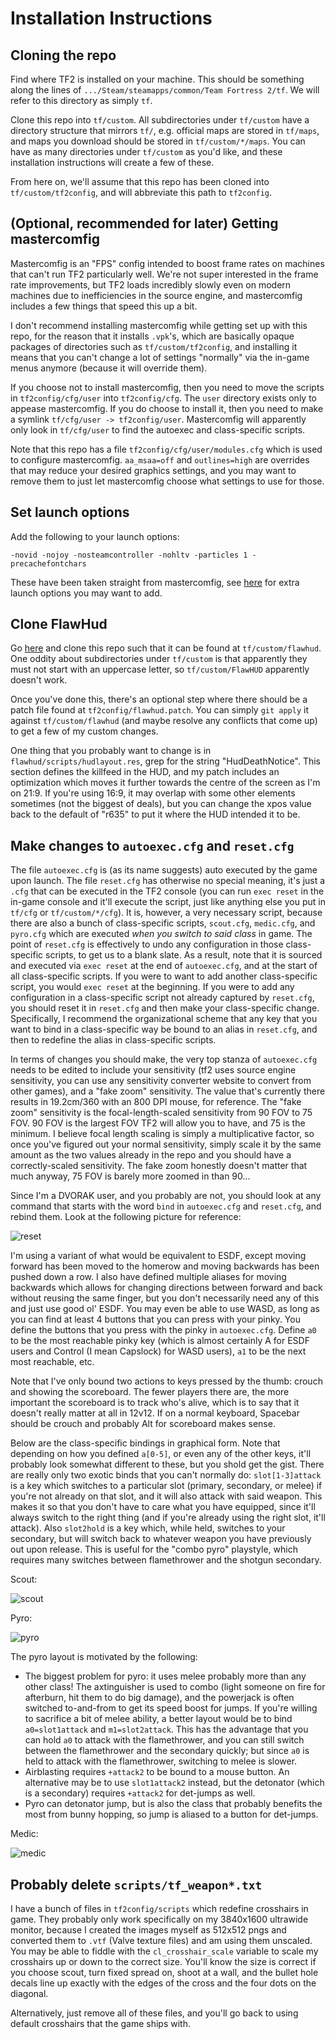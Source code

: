 # Installation Instructions

## Cloning the repo

Find where TF2 is installed on your machine. This should be something along the lines of
`.../Steam/steamapps/common/Team Fortress 2/tf`. We will refer to this directory as simply `tf`.

Clone this repo into `tf/custom`. All subdirectories under `tf/custom` have a directory structure that
mirrors `tf/`, e.g. official maps are stored in `tf/maps`, and maps you download should be stored in
`tf/custom/*/maps`. You can have as many directories under `tf/custom` as you'd like, and these
installation instructions will create a few of these.

From here on, we'll assume that this repo has been cloned into `tf/custom/tf2config`, and will
abbreviate this path to `tf2config`.

## (Optional, recommended for later) Getting mastercomfig

Mastercomfig is an "FPS" config intended to boost frame rates on machines that can't run TF2
particularly well. We're not super interested in the frame rate improvements, but TF2 loads
incredibly slowly even on modern machines due to inefficiencies in the source engine, and
mastercomfig includes a few things that speed this up a bit.

I don't recommend installing mastercomfig while getting set up with this repo, for the reason that
it installs `.vpk`'s, which are basically opaque packages of directories such as
`tf/custom/tf2config`, and installing it means that you can't change a lot of settings "normally"
via the in-game menus anymore (because it will override them).

If you choose not to install mastercomfig, then you need to move the scripts in
`tf2config/cfg/user` into `tf2config/cfg`. The `user` directory exists only to
appease mastercomfig. If you do choose to install it, then you need to make a symlink
`tf/cfg/user -> tf2config/user`. Mastercomfig will apparently only look in `tf/cfg/user` to find the
autoexec and class-specific scripts.

Note that this repo has a file `tf2config/cfg/user/modules.cfg` which is used to configure
mastercomfig. `aa_msaa=off` and `outlines=high` are overrides that may reduce your desired graphics
settings, and you may want to remove them to just let mastercomfig choose what settings to use for
those.

## Set launch options

Add the following to your launch options:

```
-novid -nojoy -nosteamcontroller -nohltv -particles 1 -precachefontchars
```

These have been taken straight from mastercomfig, see
[here](https://docs.mastercomfig.com/en/latest/customization/launch_options/) for extra launch
options you may want to add.

## Clone FlawHud

Go [here](https://github.com/CriticalFlaw/FlawHUD) and clone this repo such that it can be found at
`tf/custom/flawhud`. One oddity about subdirectories under `tf/custom` is that apparently they must
not start with an uppercase letter, so `tf/custom/FlawHUD` apparently doesn't work.

Once you've done this, there's an optional step where there should be a patch file found at
`tf2config/flawhud.patch`. You can simply `git apply` it against `tf/custom/flawhud` (and maybe
resolve any conflicts that come up) to get a few of my custom changes. 

One thing that you probably want to change is in `flawhud/scripts/hudlayout.res`, grep for the
string "HudDeathNotice". This section defines the killfeed in the HUD, and my patch includes an
optimization which moves it further towards the centre of the screen as I'm on 21:9. If you're using
16:9, it may overlap with some other elements sometimes (not the biggest of deals), but you can
change the xpos value back to the default of "r635" to put it where the HUD intended it to be.

## Make changes to `autoexec.cfg` and `reset.cfg`

The file `autoexec.cfg` is (as its name suggests) auto executed by the game upon launch. The file
`reset.cfg` has otherwise no special meaning, it's just a `.cfg` that can be executed in the TF2
console (you can run `exec reset` in the in-game console and it'll execute the script, just like
anything else you put in `tf/cfg` or `tf/custom/*/cfg`). It is, however, a very necessary script,
because there are also a bunch of class-specific scripts, `scout.cfg`, `medic.cfg`, and `pyro.cfg`
which are executed *when you switch to said class* in game. The point of `reset.cfg` is effectively
to undo any configuration in those class-specific scripts, to get us to a blank slate. As a result,
note that it is sourced and executed via `exec reset` at the end of `autoexec.cfg`, and at the start
of all class-specific scripts. If you were to want to add another class-specific script, you would
`exec reset` at the beginning. If you were to add any configuration in a class-specific script not
already captured by `reset.cfg`, you should reset it in `reset.cfg` and then make your
class-specific change. Specifically, I recommend the organizational scheme that any key that you
want to bind in a class-specific way be bound to an alias in `reset.cfg`, and then to redefine the
alias in class-specific scripts.

In terms of changes you should make, the very top stanza of `autoexec.cfg` needs to be edited to
include your sensitivity (tf2 uses source engine sensitivity, you can use any sensitivity converter
website to convert from other games), and a "fake zoom" sensitivity. The value that's currently
there results in 19.2cm/360 with an 800 DPI mouse, for reference. The "fake zoom" sensitivity is the
focal-length-scaled sensitivity from 90 FOV to 75 FOV. 90 FOV is the largest FOV TF2 will allow you
to have, and 75 is the minimum. I believe focal length scaling is simply a multiplicative factor, so
once you've figured out your normal sensitivity, simply scale it by the same amount as the two
values already in the repo and you should have a correctly-scaled sensitivity. The fake zoom
honestly doesn't matter that much anyway, 75 FOV is barely more zoomed in than 90...

Since I'm a DVORAK user, and you probably are not, you should look at any command that starts with
the word `bind` in `autoexec.cfg` and `reset.cfg`, and rebind them. Look at the following picture
for reference:

![reset](img/reset.png)

I'm using a variant of what would be equivalent to ESDF, except moving forward has been moved to the
homerow and moving backwards has been pushed down a row. I also have defined multiple aliases for
moving backwards which allows for changing directions between forward and back without reusing the
same finger, but you don't necessarily need any of this and just use good ol' ESDF. You may even be
able to use WASD, as long as you can find at least 4 buttons that you can press with your pinky. You
define the buttons that you press with the pinky in `autoexec.cfg`. Define `a0` to be the most
reachable pinky key (which is almost certainly A for ESDF users and Control (I mean Capslock) for
WASD users), `a1` to be the next most reachable, etc.

Note that I've only bound two actions to keys pressed by the thumb: crouch and showing the
scoreboard. The fewer players there are, the more important the scoreboard is to track who's alive,
which is to say that it doesn't really matter at all in 12v12. If on a normal keyboard, Spacebar
should be crouch and probably Alt for scoreboard makes sense.

Below are the class-specific bindings in graphical form.
Note that depending on how you defined `a[0-5]`, or even any of the other keys, it'll probably look
somewhat different to these, but you shold get the gist. There are really only two exotic binds that
you can't normally do: `slot[1-3]attack` is a key which switches to a particular slot (primary,
secondary, or melee) if you're not already on that slot, and it will also attack with said weapon.
This makes it so that you don't have to care what you have equipped, since it'll always switch to
the right thing (and if you're already using the right slot, it'll attack). Also `slot2hold` is a
key which, while held, switches to your secondary, but will switch back to whatever weapon you have
previously out upon release. This is useful for the "combo pyro" playstyle, which requires many
switches between flamethrower and the shotgun secondary.

Scout:

![scout](img/scout.png)

Pyro:

![pyro](img/pyro.png)

The pyro layout is motivated by the following:

- The biggest problem for pyro: it uses melee probably more than any other class! The axtinguisher
  is used to combo (light someone on fire for afterburn, hit them to do big damage), and the
  powerjack is often switched to-and-from to get its speed boost for jumps. If you're willing to
  sacrifice a bit of melee ability, a better layout would be to bind `a0=slot1attack` and
  `m1=slot2attack`. This has the advantage that you can hold `a0` to attack with the flamethrower,
  and you can still switch between the flamethrower and the secondary quickly; but since `a0` is
  held to attack with the flamethrower, switching to melee is slower.
- Airblasting requires `+attack2` to be bound to a mouse button. An alternative may be to use
  `slot1attack2` instead, but the detonator (which is a secondary) requires `+attack2` for det-jumps
  as well.
- Pyro can detonator jump, but is also the class that probably benefits the most from bunny hopping,
  so jump is aliased to a button for det-jumps.

Medic:

![medic](img/medic.png)


## Probably delete `scripts/tf_weapon*.txt`

I have a bunch of files in `tf2config/scripts` which redefine crosshairs in game. They probably only
work specifically on my 3840x1600 ultrawide monitor, because I created the images myself as 512x512
pngs and converted them to `.vtf` (Valve texture files) and am using them unscaled. You may be able
to fiddle with the `cl_crosshair_scale` variable to scale my crosshairs up or down to the correct
size. You'll know the size is correct if you choose scout, turn fixed spread on, shoot at a wall,
and the bullet hole decals line up exactly with the edges of the cross and the four dots on the
diagonal.

Alternatively, just remove all of these files, and you'll go back to using default crosshairs that
the game ships with.
